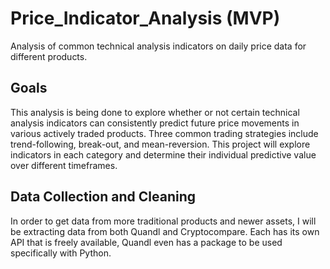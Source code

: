 # Price_Indicator_Analysis (MVP)

Analysis of common technical analysis indicators on daily price data for different products.

## Goals

This analysis is being done to explore whether or not certain technical analysis indicators can consistently predict future price movements in various actively traded products.  Three common trading strategies include trend-following, break-out, and mean-reversion.  This project will explore indicators in each category and determine their individual predictive value over different timeframes.

## Data Collection and Cleaning

In order to get data from more traditional products and newer assets, I will be extracting data from both Quandl and Cryptocompare.  Each has its own API that is freely available, Quandl even has a package to be used specifically with Python.

 
